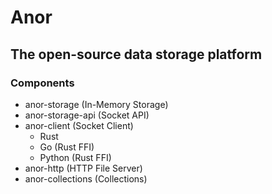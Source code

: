 # Anor

## The open-source data storage platform

### Components

- anor-storage (In-Memory Storage)
- anor-storage-api (Socket API)
- anor-client (Socket Client)
  - Rust
  - Go (Rust FFI)
  - Python (Rust FFI)
- anor-http (HTTP File Server)
- anor-collections (Collections)
